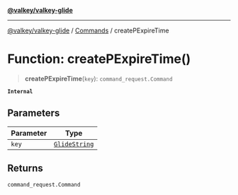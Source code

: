 [**@valkey/valkey-glide**](../../README.md)

***

[@valkey/valkey-glide](../../modules.md) / [Commands](../README.md) / createPExpireTime

# Function: createPExpireTime()

> **createPExpireTime**(`key`): `command_request.Command`

**`Internal`**

## Parameters

| Parameter | Type |
| ------ | ------ |
| `key` | [`GlideString`](../../BaseClient/type-aliases/GlideString.md) |

## Returns

`command_request.Command`
